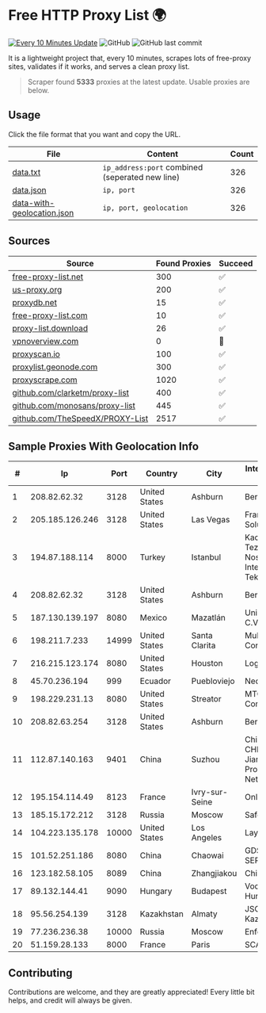 
# Free HTTP Proxy List 🌍

[![Every 10 Minutes Update](https://github.com/mertguvencli/http-proxy-list/actions/workflows/main.yml/badge.svg?branch=main)](https://github.com/mertguvencli/http-proxy-list/actions/workflows/main.yml)
![GitHub](https://img.shields.io/github/license/mertguvencli/http-proxy-list)
![GitHub last commit](https://img.shields.io/github/last-commit/mertguvencli/http-proxy-list)

It is a lightweight project that, every 10 minutes, scrapes lots of free-proxy sites, validates if it works, and serves a clean proxy list.


> Scraper found **5333** proxies at the latest update. Usable proxies are below.

## Usage

Click the file format that you want and copy the URL.


|File|Content|Count|
|----|-------|-----|
|[data.txt](https://raw.githubusercontent.com/mertguvencli/http-proxy-list/main/proxy-list/data.txt)|`ip_address:port` combined (seperated new line)|326|
|[data.json](https://raw.githubusercontent.com/mertguvencli/http-proxy-list/main/proxy-list/data.json)|`ip, port`|326|
|[data-with-geolocation.json](https://raw.githubusercontent.com/mertguvencli/http-proxy-list/main/proxy-list/data-with-geolocation.json)|`ip, port, geolocation`|326|

## Sources

|Source|Found Proxies|Succeed|
|------|-------------|-------|
|[free-proxy-list.net](https://free-proxy-list.net)|300|✅|
|[us-proxy.org](https://www.us-proxy.org)|200|✅|
|[proxydb.net](http://proxydb.net)|15|✅|
|[free-proxy-list.com](https://free-proxy-list.com/?page=&port=&type%5B%5D=http&type%5B%5D=https&up_time=0&search=Search)|10|✅|
|[proxy-list.download](https://www.proxy-list.download/HTTP)|26|✅|
|[vpnoverview.com](https://vpnoverview.com/privacy/anonymous-browsing/free-proxy-servers)|0|🚫|
|[proxyscan.io](https://www.proxyscan.io)|100|✅|
|[proxylist.geonode.com](https://proxylist.geonode.com/api/proxy-list?limit=300&page=1&sort_by=lastChecked&sort_type=desc&protocols=http,https)|300|✅|
|[proxyscrape.com](https://api.proxyscrape.com/v2/?request=displayproxies&protocol=http&timeout=10000&country=all&ssl=all&anonymity=all)|1020|✅|
|[github.com/clarketm/proxy-list](https://raw.githubusercontent.com/clarketm/proxy-list/master/proxy-list-raw.txt)|400|✅|
|[github.com/monosans/proxy-list](https://raw.githubusercontent.com/monosans/proxy-list/main/proxies/http.txt)|445|✅|
|[github.com/TheSpeedX/PROXY-List](https://raw.githubusercontent.com/TheSpeedX/PROXY-List/master/http.txt)|2517|✅|


## Sample Proxies With Geolocation Info

|#|Ip|Port|Country|City|Internet Service Provider|
|-|--|----|-------|----|-------------------------|
|1|208.82.62.32|3128|United States|Ashburn|Bernardi Sounds|
|2|205.185.126.246|3128|United States|Las Vegas|FranTech Solutions|
|3|194.87.188.114|8000|Turkey|Istanbul|Kadir Huseyin Tezcan Nosspeed Internet Teknolojileri|
|4|208.82.62.32|3128|United States|Ashburn|Bernardi Sounds|
|5|187.130.139.197|8080|Mexico|Mazatlán|Uninet S.A. de C.V.|
|6|198.211.7.233|14999|United States|Santa Clarita|Multacom Corporation|
|7|216.215.123.174|8080|United States|Houston|Logix|
|8|45.70.236.194|999|Ecuador|Puebloviejo|Nedetel S.A.|
|9|198.229.231.13|8080|United States|Streator|MTCO Communications|
|10|208.82.63.254|3128|United States|Ashburn|Bernardi Sounds|
|11|112.87.140.163|9401|China|Suzhou|China Unicom CHINA169 Jiangsu Province Network|
|12|195.154.114.49|8123|France|Ivry-sur-Seine|Online S.A.S.|
|13|185.15.172.212|3128|Russia|Moscow|SafeData LLC|
|14|104.223.135.178|10000|United States|Los Angeles|LayerHost|
|15|101.52.251.186|8080|China|Chaowai|GDS CHANGAN SERVICES Ltd|
|16|123.182.58.105|8089|China|Zhangjiakou|Chinanet|
|17|89.132.144.41|9090|Hungary|Budapest|Vodafone Hungary Ltd.|
|18|95.56.254.139|3128|Kazakhstan|Almaty|JSC Kazakhtelecom|
|19|77.236.236.38|10000|Russia|Moscow|Enforta-MSK|
|20|51.159.28.133|8000|France|Paris|SCALEWAY|



## Contributing

Contributions are welcome, and they are greatly appreciated! Every
little bit helps, and credit will always be given.

